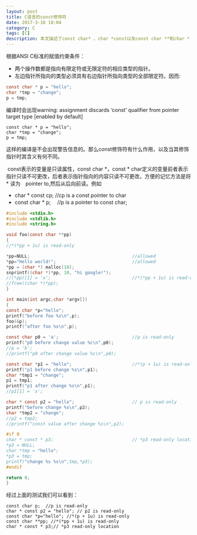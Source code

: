 ```yaml
---
layout: post
title: C语言的const修饰符
date: 2017-3-16 18:04
category: C
tags: [C]
description: 本文描述了const char* 、char *const以及const char **和char * const *的区别。
---
```




根据ANSI C标准的赋值约束条件：
- 两个操作数都是指向有限定符或无限定符的相应类型的指针。
- 左边指针所指向的类型必须具有右边指针所指向类型的全部限定符。因而:
``` c
const char * p = "hello";
char *tmp = "change";
p = tmp;
```
编译时会出现warning: assignment discards ‘const’ qualifier from pointer target type [enabled by default]
```
const char * p = "hello";
char *tmp = "change";
p = tmp;
```
这样的编译是不会出现警告信息的。那么const修饰符有什么作用，以及当其修饰指针时其含义有何不同。

​	const表示的变量是只读属性，const char \*，const \* char定义的变量前者表示指针只读不可更改，后者表示指针指向的内容只读不可更改，方便的记忆方法是将 * 读为　pointer to,然后从后向前读。例如

- char * const cp; //cp is a const pointer to char
- const char * p; 　//p is a pointer to const char;
```c
#include <stdio.h>
#include <stdlib.h>
#include <string.h>

void foo(const char **pp)
{
//*(*pp + 1u) is read-only

*pp=NULL;                                       //allowed
*pp="Hello world!";                             //allowed
*pp = (char *) malloc(10);
snprintf((char *)*pp, 10, "hi google!");
//(*pp)[1] = 'x';                               //*(*pp + 1u) is read-only
//free((char *)*pp);
}   

int main(int argc,char *argv[])
{   
const char *p="hello";
printf("before foo %s\n",p);
foo(&p);
printf("after foo %s\n",p);

const char p0 = 'a';                            //p is read-only
printf("p0 before change value %c\n",p0);
//p = 'b';
//printf("p0 after change value %c\n",p0);

const char *p1 = "hello";                       //*(p + 1u) is read-only
printf("p1 before change %s\n",p1);
char *tmp1 = "change";
p1 = tmp1;
printf("p1 after change %s\n",p1);
//p1[1] = 'x';

char * const p2 = "hello";                      // p is read-only
printf("before change %s\n",p2);
char *tmp2 = "change";
//p2 = tmp2;
//printf("const value after change %s\n",p2);

#if 0
char * const * p3;                              // *p3 read-only location
*p3 = NULL;
char *tmp = "hello";
*p3 = tmp;
printf("change %s %s\n",tmp,*p3);
#endif

return 0;
}   

```
经过上面的测试我们可以看到：
```
const char p;  //p is read-only
char * const p2 = "hello"; // p2 is read-only
const char *p="hello"; //*(p + 1u) is read-only
const char **pp; //*(*pp + 1u) is read-only
char * const * p3;// *p3 read-only location
```



